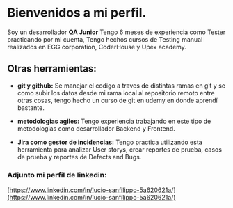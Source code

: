 # Bienvenidos a mi perfil.
Soy un desarrollador **QA Junior** Tengo 6 meses de experiencia como Tester practicando por mi cuenta, Tengo hechos cursos de Testing manual realizados en EGG corporation, CoderHouse y Upex academy.

## Otras herramientas:
* **git y github:**
Se manejar el codigo a traves de distintas ramas en git y se como subir los datos desde mi rama local al repositorio remoto entre otras cosas, tengo hecho un curso de git en udemy en donde aprendí bastante.

* **metodologias agiles:** Tengo experiencia trabajando en este tipo de metodologias como desarrollador Backend y Frontend.
* **Jira como gestor de incidencias:** Tengo practica utilizando esta herramienta para analizar User storys, crear reportes de prueba, casos de prueba y reportes de Defects and Bugs.

### Adjunto mi perfil de linkedin:
[https://www.linkedin.com/in/lucio-sanfilippo-5a620621a/](https://www.linkedin.com/in/lucio-sanfilippo-5a620621a/)
